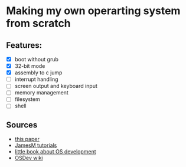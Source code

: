 # Making my own operarting system from scratch

## Features:
  - [x] boot without grub
  - [x] 32-bit mode
  - [x] assembly to c jump
  - [ ] interrupt handling
  - [ ] screen output and keyboard input
  - [ ] memory management
  - [ ] filesystem
  - [ ] shell

## Sources
  - [this paper](https://www.cs.bham.ac.uk/~exr/lectures/opsys/10_11/lectures/os-dev.pdf)
  - [JamesM tutorials](https://web.archive.org/web/20160412174753/http://www.jamesmolloy.co.uk/tutorial_html/index.html)
  - [little book about OS development](https://littleosbook.github.io)
  - [OSDev wiki](https://wiki.osdev.org/Main_Page)
